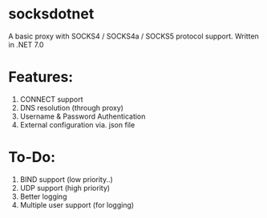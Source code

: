 # socksdotnet
A basic proxy with SOCKS4 / SOCKS4a / SOCKS5 protocol support. Written in .NET 7.0 

# Features:
1. CONNECT support
2. DNS resolution (through proxy)
3. Username & Password Authentication
4. External configuration via. json file

# To-Do:
1. BIND support (low priority..)
2. UDP support (high priority)
3. Better logging
4. Multiple user support (for logging)
